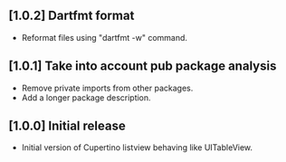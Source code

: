 ## [1.0.2] Dartfmt format

* Reformat files using "dartfmt -w" command.

## [1.0.1] Take into account pub package analysis

* Remove private imports from other packages.
* Add a longer package description.

## [1.0.0] Initial release

* Initial version of Cupertino listview behaving like UITableView.
